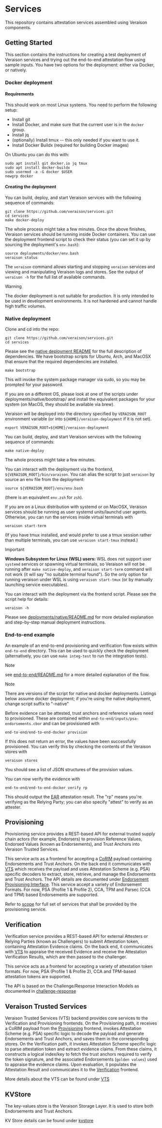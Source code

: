 # Services

This repository contains attestation services assembled using Veraison components.

## Getting Started

This section contains the instructions for creating a test deployment of
Veraison services and trying out the end-to-end attestation flow using sample
inputs. You have two options for the deployment: either via Docker, or
natively.

### Docker deployment

#### Requirements

This should work on most Linux systems. You need to perform the following
setup:

- Install git
- Install Docker, and make sure that the current user is in the `docker` group.
- Install jq
- (optionally) Install tmux -- this only needed if you want to use it.
- Install Docker Buildx (required for building Docker images)

On Ubuntu you can do this with:

    sudo apt install git docker.io jq tmux
    sudo apt install docker-buildx
    sudo usermod -a -G docker $USER
    newgrp docker

#### Creating the deployment

You can build, deploy, and start Veraison services with the following sequence
of commands:

    git clone https://github.com/veraison/services.git
    cd services
    make docker-deploy

The whole process might take a few minutes. Once the above finishes, Veraison
services should be running inside Docker containers. You can use the deployment
frontend script to check their status (you can set it up by sourcing the
deployment's `env.bash`):

    source deployments/docker/env.bash
    veraison status


The `veraison` command allows starting and stopping `veraison` services and
viewing and manipulating Veraison logs and stores. See the output of `veraison
-h` for the full list of available commands.

> [!WARNING]
> The docker deployment is not suitable for production. It is only intended to
> be used in development environments. It is not hardened and cannot handle
> high traffic volumes.

### Native deployment

Clone and cd into the repo:

    git clone https://github.com/veraison/services.git
    cd services

Please see the [native deployment
README](deployments/native/README.md#dependencies) for the full description of
dependencies. We have bootstrap scripts for Ubuntu, Arch, and MacOSX that
ensure that the required dependencies are installed.

    make bootstrap

This will invoke the system package manager via sudo, so you may be prompted
for your password.

If you are on a different OS, please look at one of the scripts under
deployments/native/bootstrap/ and install the equivalent packages for your
system (on MacOS, they should be available via brew).

Veraison will be deployed into the directory specified by `VERAISON_ROOT`
environment variable (or into `${HOME}/veraison-deployment` if it is not set).

    export VERAISON_ROOT=${HOME}/veraison-deployment

You can build, deploy, and start Veraison services with the following sequence
of commands:

    make native-deploy

The whole process might take a few minutes.

You can interact with the deployment via the frontend,
`${VERAISON_ROOT}/bin/varaison`. You can alias the script to just `veraison` by
source an env file from the deployment:

    source ${VERAISON_ROOT}/env/env.bash

(there is an equivalent `env.zsh` for `zsh`).

If you are on a Linux distribution with systemd or on MacOSX, Veraison services
should be running as user systemd units/launchd user agents. Otherwise, you can
run the services inside virtual terminals with

    veraison start-term

(If you have tmux installed, and would prefer to use a tmux session rather than
multiple terminals, you can use `veraison start-tmux` instead.)

> [!IMPORTANT]
> **Windows Subsystem for Linux (WSL) users:** WSL does not support  user
> `systemd` services or spawning virtual terminals, so Veraison will not be
> running after `make native-deploy`, and `veraison start-term` command will
> not work (it will say "no suitable terminal found"). So the only option for
> running veraison under WSL is using `veraison start-tmux` (or by manually
> launching service executables).

You can interact with the deployment via the frontend script. Please see the
script help for details:

    veraison -h

Please see [deployments/native/README.md](deployments/native/README.md) for
more detailed explanation and step-by-step manual deployment instructions.

### End-to-end example

An example of an end-to-end provisioning and verification flow exists
within `end-to-end` directory. This can be used to quickly check the
deployment (alternatively, you can use `make integ-test` to run the integration
tests).

> [!NOTE]
> see [end-to-end/README.md](end-to-end/README.md) for a more detailed
> explanation of the flow.

> [!NOTE]
> There are versions of the script for native and docker deployments. Listings
> below assume docker deployment; if you're using the native deployment, change
> script suffix to "-native"

Before evidence can be attested, trust anchors and reference values need to
provisioned. These are contained within
`end-to-end/inputs/psa-endorsements.cbor` and can be provisioned with

    end-to-end/end-to-end-docker provision

If this does not return an error, the values have been successfully
provisioned. You can verify this by checking the contents of the Veraison
stores with

    veraison stores

You should see a list of JSON structures of the provision values.

You can now verify the evidence with

    end-to-end/end-to-end-docker verify rp

This should output the [EAR](https://github.com/thomas-fossati/draft-ear)
attestation result. The "rp" means you're verifying as the Relying Party; you
can also specify "attest" to verify as an attester.

## Provisioning

Provisioning service provides a REST-based API for external trusted supply
chain actors (for example, Endorsers) to provision Reference Values, Endorsed
Values (known as Endorsements), and Trust Anchors into Veraison Trusted
Services.

This service acts as a frontend for accepting a
[CoRIM](https://github.com/veraison/corim) payload containing Endorsements and
Trust Anchors. On the back end it communicates with
[VTS](#Veraison-Trusted-Services) which receives the payload and uses
Attestation Scheme (e.g. PSA) specific decoders to extract, store, retrieve,
and manage the Endorsements and Trust Anchors. The API details are documented
under [Endorsement Provisioning
Interface](https://github.com/veraison/docs/tree/main/api/endorsement-provisioning).
This service accept a variety of Endorsement Formats. For now, PSA (Profile 1 &
Profile 2), CCA, TPM and Parsec (CCA and TPM) based Endorsements are supported.

Refer to
[scope](https://github.com/veraison/docs/blob/main/project-overview.md#scope---provisioning)
for full set of services that shall be provided by the provisioning service.

## Verification

Verification service provides a REST-based API for external Attesters or
Relying Parties (known as Challengers) to submit Attestation token, containing
Attestation Evidence claims. On the back end, it communicates with
[VTS](#Veraison-Trusted-Services) to appraise the received Evidence and receive
the Attestation Verification Results, which are then passed to the challenger.

This service acts as a frontend for accepting a variety of attestation token
formats. For now, PSA (Profile 1 & Profile 2), CCA and TPM-based attestation
tokens are supported.

The API is based on the Challenge/Response Interaction Models as documented in
[challenge-response](https://github.com/veraison/docs/tree/main/api/challenge-response)


## Veraison Trusted Services

Veraison Trusted Services (VTS) backend provides core services to the
Verification and Provisioning frontends. On the Provisioning path, it receives
a CoRIM payload from the [Provisioning](#Provisioning) frontend, invokes
Attestation Scheme (e.g. PSA) specific logic to decode the payload and generate
Endorsements and Trust Anchors, and saves them in the corresponding stores. On
the Verification path, it invokes Attestation Scheme specific logic to parse
attestation token and extract evidence claims. From these claims, it constructs
a logical index/key to fetch the trust anchors required to verify the token
signature, and the associated Endorsements (`golden values`) used to appraise
the evidence claims. Upon evaluation, it populates the Attestation Result and
communicates it to the [Verification](#Verification) frontend.


More details about the VTS can be found under
[VTS](https://github.com/veraison/docs/tree/main/architecture/verifier#vts)

## KVStore

The key-values store is the Veraison Storage Layer. It is used to store both
Endorsements and Trust Anchors.

KV Store details can be found under
[kvstore](https://github.com/veraison/services/tree/main/kvstore/README.md#kv-store)


